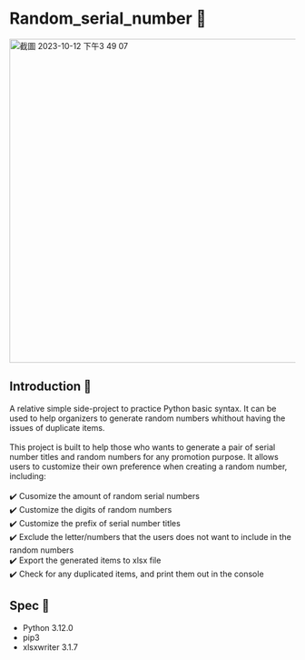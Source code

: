 # Random_serial_number 🎰
<img width="570" alt="截圖 2023-10-12 下午3 49 07" src="https://github.com/phoenix850508/random_serial_number/assets/121414639/e65aba6f-d248-433a-b3d7-0f7c112453a8">

## Introduction 🎫
A relative simple side-project to practice Python basic syntax. It can be used to help organizers to generate random numbers whithout having the issues of duplicate items. 
<br>
<br>
This project is built to help those who wants to generate a pair of serial number titles and random numbers for any promotion purpose.
It allows users to customize their own preference when creating a random number, including:
<br>
<br>
✔️ Cusomize the amount of random serial numbers
<br>
✔️ Customize the digits of random numbers
<br>
✔️ Customize the prefix of serial number titles
<br>
✔️ Exclude the letter/numbers that the users does not want to include in the random numbers
<br>
✔️ Export the generated items to xlsx file
<br>
✔️ Check for any duplicated items, and print them out in the console

## Spec 🔧
* Python 3.12.0
* pip3
* xlsxwriter 3.1.7
